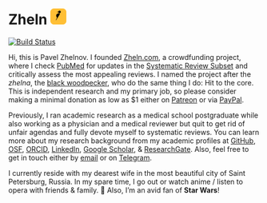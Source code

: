 # Zheln [![Woodpecker by Anton from The Noun Project](https://raw.githubusercontent.com/drzhelnov/zheln.github.io/gh-pages/favicons/favicon-32x32.png)](https://zheln.com)

[![Build Status](https://travis-ci.com/drzhelnov/zheln.github.io.svg?branch=gh-pages)](https://travis-ci.com/drzhelnov/zheln.github.io)

Hi, this is Pavel Zhelnov. I founded [Zheln.com](https://zheln.com), a crowdfunding project, where I check [PubMed](https://pubmed.gov) for updates in the [Systematic Review Subset](https://github.com/p1m-ortho/qs-global-ortho-search-queries/blob/global-sr-query/README.md) and critically assess the most appealing reviews. I named the project after the _zhelna_, the [black woodpecker](https://en.wikipedia.org/wiki/Black_woodpecker), who do the same thing I do: Hit to the core. This is independent research and my primary job, so please consider making a minimal donation as low as $1 either on [Patreon](https://patreon.com/zheln) or via [PayPal](https://paypal.me/pjelnov).

Previously, I ran academic research as a medical school postgraduate while also working as a physician and a medical reviewer but quit to get rid of unfair agendas and fully devote myself to systematic reviews. You can learn more about my research background from my academic profiles at [GitHub](https://github.com/drzhelnov), [OSF](https://osf.io/9c83x/), [ORCID](https://orcid.org/0000-0003-2767-5123), [LinkedIn](https://www.linkedin.com/in/pavel-zhelnov-382073182), [Google Scholar](https://scholar.google.com/citations?user=b421BNkAAAAJ), & [ResearchGate](https://researchgate.net/profile/Pavel_Zhelnov). Also, feel free to get in touch either by [email](mailto:pavel@zheln.com) or on [Telegram](https://t.me/drzhelnov).

I currently reside with my dearest wife in the most beautiful city of Saint Petersburg, Russia. In my spare time, I go out or watch anime / listen to opera with friends & family. 🌚 Also, I’m an avid fan of **Star Wars**!

